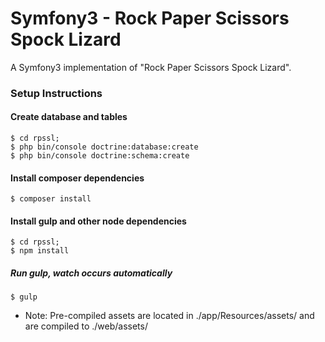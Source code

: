 Symfony3 - Rock Paper Scissors Spock Lizard
=====

A Symfony3 implementation of "Rock Paper Scissors Spock Lizard".

### Setup Instructions

#### Create database and tables

    $ cd rpssl;
    $ php bin/console doctrine:database:create
    $ php bin/console doctrine:schema:create
    
#### Install composer dependencies

    $ composer install

#### Install gulp and other node dependencies

    $ cd rpssl;
    $ npm install
    
##### Run gulp, watch occurs automatically

    $ gulp
    
* Note: Pre-compiled assets are located in ./app/Resources/assets/ and are compiled to ./web/assets/
